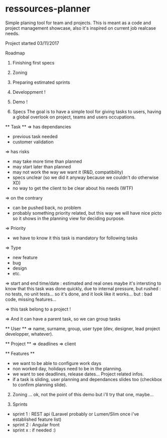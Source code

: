 # ressources-planner
Simple planing tool for team and projects.
This is meant as a code and project management showcase,
also it's inspired on current job realcase needs.

Project started 03/11/2017

Roadmap

1. Finishing first specs
2. Zoning
3. Preparing estimated sprints
4. Developpment !
5. Demo !


1. Specs
The goal is to have a simple tool for giving tasks to users,
having a global overlook on project, teams and users occupations.


** Task **
=> has dependancies
  - previous task needed
  - customer validation

=> has risks
  - may take more time than planned
  - may start later than planned
  - may not work the way we want it (R&D, compatibility)
  - specs unclear (so we did it anyway because we couldn't do otherwise XD)
  - no way to get the client to be clear about his needs (WTF)

=> on the contrary
  - can be pushed back, no problem
  - probably something priority related,
  but this way we will have nice picto so it shows in the planning view for deciding purpose.

=> Priority
  - we have to know it this task is mandatory for following tasks

=> Type
  - new feature
  - bug
  - design
  - etc.

=> start and end time/date : estimated and real ones
maybe it's intersting to know that this task was done quickly,
due to internal pressure, but rushed : no tests, no unit tests... so it's done,
and it look like it works... but : bad code, missing features...

=> this task belong to a project !

=> And it can have a parent task, so we can group tasks


** User **
=> name, surname, group, user type (dev, designer, lead project developper, whatever).

** Project **
=> deadlines
=> client



** Features **
- we want to be able to configure work days
- non worked day, holidays need to be in the planning.
- we want to see deadlines, release dates... Project related infos.
- if a task is sliding, user planning and dependances slides too (checkbox to confirm planning slide).




2. Zoning
... ok, not the point of this demo but i'll try that one, maybe...

3. Sprints
- sprint 1 : REST api (Laravel probably or Lumen/Slim once i've established feature list)
- sprint 2 : Angular front
- sprint x : if needed :)